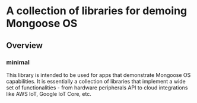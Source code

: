 # A collection of libraries for demoing Mongoose OS


## Overview

### minimal

This library is intended to be used for apps that demonstrate
Mongoose OS capabilities. It is essentially a collection of libraries that
implement a wide set of functionalities - from hardware peripherals API
to cloud integrations like AWS IoT, Google IoT Core, etc.
